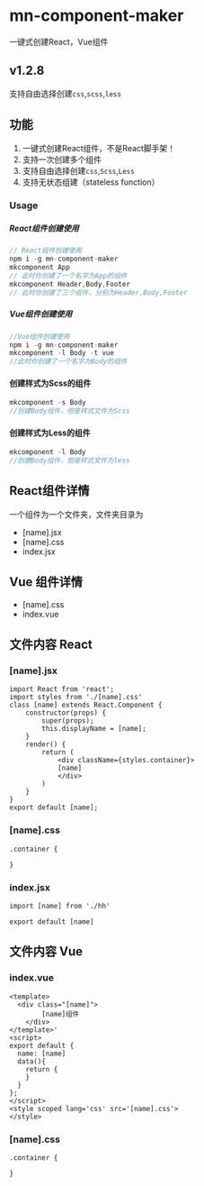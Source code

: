 # mn-component-maker

一键式创建React，Vue组件

## v1.2.8

支持自由选择创建`css`,`scss`,`less`

## 功能

1. 一键式创建React组件，不是React脚手架！
2. 支持一次创建多个组件
3. 支持自由选择创建`css`,`Scss`,`Less`
4. 支持无状态组建（stateless function）

### Usage
##### React组件创建使用
``` js
// React组件创建使用
npm i -g mn-component-maker
mkcomponent App
// 此时你创建了一个名字为App的组件
mkcomponent Header,Body,Footer
// 此时你创建了三个组件，分别为Header,Body,Footer
```
##### Vue组件创建使用
``` js
//Vue组件创建使用
npm i -g mn-component-maker
mkcomponent -l Body -t vue
//此时你创建了一个名字为Body的组件
```

#### 创建样式为Scss的组件
``` js
mkcomponent -s Body
//创建Body组件，但是样式文件为Scss
```
#### 创建样式为Less的组件

``` js
mkcomponent -l Body
//创建Body组件，但是样式文件为less
```

## React组件详情

一个组件为一个文件夹，文件夹目录为

- [name].jsx
- [name].css
- index.jsx
## Vue 组件详情
- [name].css
- index.vue

## 文件内容 React

### [name].jsx

```
import React from 'react';
import styles from './[name].css'
class [name] extends React.Component {
    constructor(props) {
        super(props);
        this.displayName = [name];
    }
    render() {
        return (
            <div className={styles.container}>
            [name]
            </div>
        )
    }
}
export default [name];
```

### [name].css

```
.container {
  
}
```

### index.jsx

```
import [name] from './hh'

export default [name]
```

## 文件内容 Vue

### index.vue
```
<template>
  <div class="[name]">
        [name]组件
    </div>
</template>'
<script>
export default {
  name: [name]
  data(){
    return {
    }
  }
};
</script>
<style scoped lang='css' src='[name].css'>
</style>
```
### [name].css

```
.container {
  
}
```